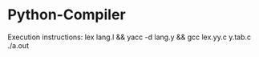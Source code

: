 # Python-Compiler

Execution instructions:
lex lang.l && yacc -d lang.y && gcc lex.yy.c y.tab.c
./a.out
